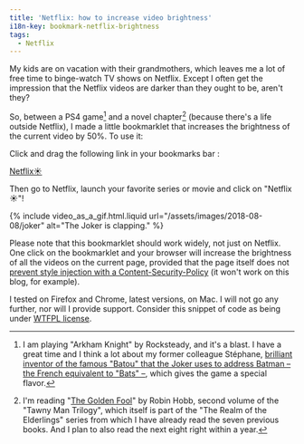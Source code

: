 ```yaml
---
title: 'Netflix: how to increase video brightness'
i18n-key: bookmark-netflix-brightness
tags:
  - Netflix
---
```


My kids are on vacation with their grandmothers, which leaves me a lot of free
time to binge-watch TV shows on Netflix. Except I often get the impression that
the Netflix videos are darker than they ought to be, aren't they?

<!-- more -->

So, between a PS4 game[^ps4] and a novel chapter[^lire] (because there's a life
outside Netflix), I made a little bookmarklet that increases the brightness of
the current video by 50%. To use it:

[^ps4]: I am playing "Arkham Knight" by Rocksteady, and it's a blast. I have a great
  time and I think a lot about my former colleague Stéphane,
  [brilliant inventor of the famous "Batou" that the Joker uses to address Batman – the French equivalent to "Bats" –](https://nota-bene.org/Trois-jolis-souvenirs-de-traduction),
  which gives the game a special flavor.

[^lire]: I'm reading "[The Golden Fool](https://en.wikipedia.org/wiki/The_Golden_Fool)"
  by Robin Hobb, second volume of the "Tawny Man Trilogy", which itself is part
  of the "The Realm of the Elderlings" series from which I have already read the
  seven previous books. And I plan to also read the next eight right within a
  year.

Click and drag the following link in your bookmarks bar :

<!-- nomicrotypo --><a href="javascript:(function(){[...document.getElementsByTagName('video')].forEach(function(video){video.setAttribute('style',video.getAttribute('style')%7C%7C''+'filter: brightness(150%);');})})()" title="Increase Video Brightness">Netflix☀️</a><!-- endnomicrotypo -->

Then go to Netflix, launch your favorite series or movie and click on
"Netflix☀️"!

{% include video_as_a_gif.html.liquid
url="/assets/images/2018-08-08/joker"
alt="The Joker is clapping."
%}

Please note that this bookmarklet should work widely, not just on Netflix. One
click on the bookmarklet and your browser will increase the brightness of all
the videos on the current page, provided that the page itself does not
[prevent style injection with a Content-Security-Policy](https://blog.dareboost.com/en/2016/08/content-security-policy-secure-your-website)
(it won't work on this blog, for example).

I tested on Firefox and Chrome, latest versions, on Mac. I will not go any
further, nor will I provide support. Consider this snippet of code as being
under [WTFPL license](https://en.wikipedia.org/wiki/WTFPL).
